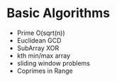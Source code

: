 # Basic Algorithms

- Prime O(sqrt(n))
- Euclidean GCD
- SubArray XOR
- kth min/max array
- sliding window problems
- Coprimes in Range

